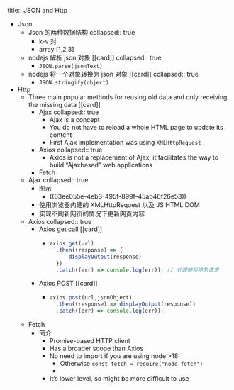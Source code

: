title:: JSON and Http

- Json
	- Json 的两种数据结构
	  collapsed:: true
		- k-v 对
		- array [1,2,3]
	- nodejs 解析 json 对象 [[card]]
	  collapsed:: true
		- `JSON.parse(jsonText)`
	- nodejs 将一个对象转换为 json 对象 [[card]]
	  collapsed:: true
		- `JSON.stringify(object)`
- Http
	- Three main popular methods for reusing old data and  only receiving the missing data [[card]]
		- Ajax
		  collapsed:: true
			- Ajax is a concept
			- You do not have to reload a whole HTML page to update its content
			- First Ajax implementation was using `XMLHttpRequest`
		- Axios
		  collapsed:: true
			- Axios is not a replacement of Ajax, it facilitates the way to build “Ajaxbased” web applications
		- Fetch
	- Ajax
	  collapsed:: true
		- 图示
			- ((63ee055e-4eb3-495f-899f-45ab46f26e53))
		- 使用浏览器内建的 XMLHttpRequest 以及 JS  HTML DOM
		- 实现不刷新网页的情况下更新网页内容
	- Axios
	  collapsed:: true
		- Axios get call [[card]]
			- ```js
			  axios.get(url) 
			  	.then((response) => { 
			  		displayOutput(response) 
			  	}) 
			  	.catch((err) => console.log(err)); // 处理被拒绝的请求
			  ```
		- Axios POST [[card]]
			- ```js
			  axios.post(url,jsonObject)
			    .then((response) => displayOutput(response))
			    .catch((err) => console.log(err));
			  ```
	- Fetch
		- 简介
			- Promise-based HTTP client
			- Has a broader scope than Axios
			- No need to import if you are using node >18
				- Otherwise `const fetch = require("node-fetch")`
				-
			- It’s lower level, so might be more difficult to use